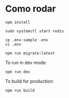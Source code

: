 # Como rodar

```shell
npm install

sudo systemctl start redis

cp .env-sample .env
vi .env

npm run migrate:latest
```

To run in dev mode:

```shell
npm run dev
```

To build for production:

```shell
npm run build
```
